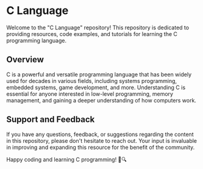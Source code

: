 # C Language

Welcome to the "C Language" repository! This repository is dedicated to providing resources, code examples, and tutorials for learning the C programming language.

## Overview
C is a powerful and versatile programming language that has been widely used for decades in various fields, including systems programming, embedded systems, game development, and more. Understanding C is essential for anyone interested in low-level programming, memory management, and gaining a deeper understanding of how computers work.

## Support and Feedback
If you have any questions, feedback, or suggestions regarding the content in this repository, please don't hesitate to reach out. Your input is invaluable in improving and expanding this resource for the benefit of the community.

Happy coding and learning C programming! 🚀🔍
